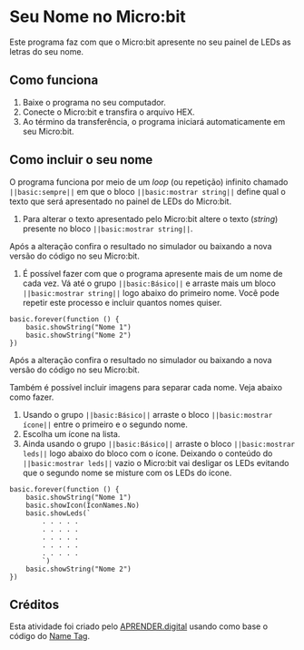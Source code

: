 # Seu Nome no Micro:bit
Este programa faz com que o Micro:bit apresente no seu painel de LEDs as letras do seu nome. 

## Como funciona
1. Baixe o programa no seu computador.
1. Conecte o Micro:bit e transfira o arquivo HEX.
1. Ao término da transferência, o programa iniciará automaticamente em seu Micro:bit.

## Como incluir o seu nome
O programa funciona por meio de um *loop* (ou repetição) infinito chamado ```||basic:sempre||``` em que o bloco  ```||basic:mostrar string||``` define qual o texto que será apresentado no painel de LEDs do Micro:bit. 

1. Para alterar o texto apresentado pelo Micro:bit altere o texto (*string*) presente no bloco ```||basic:mostrar string||```.

Após a alteração confira o resultado no simulador ou baixando a nova versão do código no seu Micro:bit.

1. É possível fazer com que o programa apresente mais de um nome de cada vez. Vá até o grupo ```||basic:Básico||``` e arraste mais um bloco ``||basic:mostrar string||`` logo abaixo do primeiro nome. Você pode repetir este processo e incluir quantos nomes quiser.

```blocks
basic.forever(function () {
    basic.showString("Nome 1")
    basic.showString("Nome 2")
})
```
Após a alteração confira o resultado no simulador ou baixando a nova versão do código no seu Micro:bit.

Também é possível incluir imagens para separar cada nome. Veja abaixo como fazer.
1. Usando o grupo ```||basic:Básico||``` arraste o bloco ```||basic:mostrar ícone||``` entre o primeiro e o segundo nome.
1. Escolha um ícone na lista.
1. Ainda usando o grupo ```||basic:Básico||``` arraste o bloco ```||basic:mostrar leds||``` logo abaixo do bloco com o ícone. Deixando o conteúdo do ```||basic:mostrar leds||``` vazio o Micro:bit vai desligar os LEDs evitando que o segundo nome se misture com os LEDs do ícone.

```blocks
basic.forever(function () {
    basic.showString("Nome 1")
    basic.showIcon(IconNames.No)
    basic.showLeds(`
        . . . . .
        . . . . .
        . . . . .
        . . . . .
        . . . . .
        `)
    basic.showString("Nome 2")
})
```

## Créditos
Esta atividade foi criado pelo [APRENDER.digital](https://aprender.digital) usando como base o código do [Name Tag](https://makecode.microbit.org/projects/name-tag).
